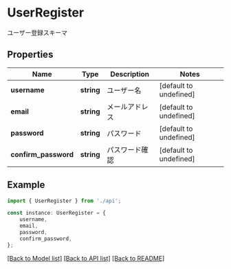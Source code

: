 # UserRegister

ユーザー登録スキーマ

## Properties

Name | Type | Description | Notes
------------ | ------------- | ------------- | -------------
**username** | **string** | ユーザー名 | [default to undefined]
**email** | **string** | メールアドレス | [default to undefined]
**password** | **string** | パスワード | [default to undefined]
**confirm_password** | **string** | パスワード確認 | [default to undefined]

## Example

```typescript
import { UserRegister } from './api';

const instance: UserRegister = {
    username,
    email,
    password,
    confirm_password,
};
```

[[Back to Model list]](../README.md#documentation-for-models) [[Back to API list]](../README.md#documentation-for-api-endpoints) [[Back to README]](../README.md)
